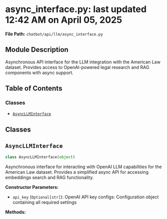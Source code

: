 # async_interface.py: last updated 12:42 AM on April 05, 2025

**File Path:** `chatbot/api/llm/async_interface.py`

## Module Description

Asynchronous API interface for the LLM integration with the American Law dataset.
Provides access to OpenAI-powered legal research and RAG components with async support.

## Table of Contents

### Classes

- [`AsyncLLMInterface`](#asyncllminterface)

## Classes

## `AsyncLLMInterface`

```python
class AsyncLLMInterface(object)
```

Asynchronous interface for interacting with OpenAI LLM capabilities for the American Law dataset.
Provides a simplified async API for accessing embeddings search and RAG functionality.

**Constructor Parameters:**

- `api_key` (`Optional[str]`): OpenAI API key
configs: Configuration object containing all required settings

**Methods:**

